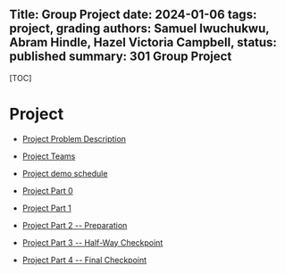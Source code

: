 Title: Group Project
date: 2024-01-06
tags: project, grading
authors: Samuel Iwuchukwu, Abram Hindle, Hazel Victoria Campbell,
status: published
summary: 301 Group Project
----

[TOC]

# Project 

* [Project Problem Description]({filename}../projects/project_problem_descr.md)

* [Project Teams]({filename}../projects/project_team.md)

* [Project demo schedule]({filename}../projects/project_demo.md)

* [Project Part 0]({filename}../projects/project_part0.md)

* [Project Part 1]({filename}../projects/project_part1.md)

* [Project Part 2 -- Preparation]({filename}../projects/project_part2.md)

* [Project Part 3 -- Half-Way Checkpoint]({filename}../projects/project_part3.md)

* [Project Part 4 -- Final Checkpoint]({filename}../projects/project_part4.md)